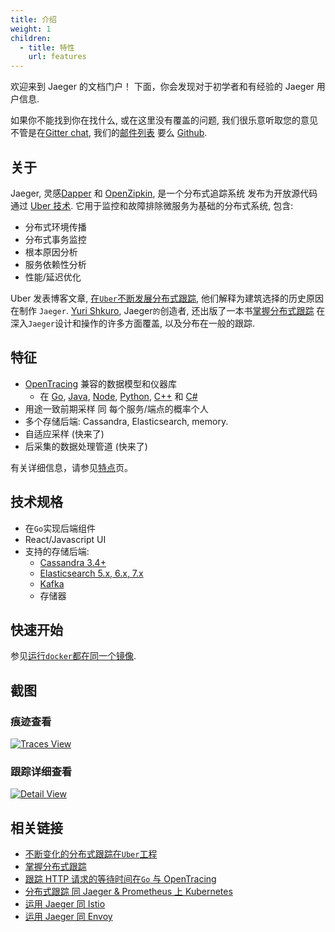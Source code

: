 ```yaml
---
title: 介绍
weight: 1
children:
  - title: 特性
    url: features
---
```


欢迎来到 Jaeger 的文档门户！
下面，你会发现对于初学者和有经验的 Jaeger 用户信息.

如果你不能找到你在找什么, 或在这里没有覆盖的问题, 我们很乐意听取您的意见不管是在[Gitter chat](https://gitter.im/jaegertracing/Lobby), 我们的[邮件列表](https://groups.google.com/forum/#!forum/jaeger-tracing) 要么 [Github](https://github.com/jaegertracing/jaeger/issues).

## 关于

Jaeger, 灵感[Dapper][dapper] 和 [OpenZipkin](http://zipkin.io),
是一个分布式追踪系统 发布为开放源代码 通过 [Uber 技术][ubeross].
它用于监控和故障排除微服务为基础的分布式系统, 包含:

- 分布式环境传播
- 分布式事务监控
- 根本原因分析
- 服务依赖性分析
- 性能/延迟优化

Uber 发表博客文章, [在`Uber`不断发展分布式跟踪](https://eng.uber.com/distributed-tracing/), 他们解释为建筑选择的历史原因 在制作 `Jaeger`. [Yuri Shkuro](https://shkuro.com), Jaeger`的`创造者, 还出版了一本书[掌握分布式跟踪](https://shkuro.com/books/2019-mastering-distributed-tracing/) 在深入`Jaeger`设计和操作的许多方面覆盖, 以及分布在一般的跟踪.

## 特征

- [OpenTracing](http://opentracing.io/) 兼容的数据模型和仪器库
  - 在 [Go](https://github.com/jaegertracing/jaeger-client-go), [Java](https://github.com/jaegertracing/jaeger-client-java), [Node](https://github.com/jaegertracing/jaeger-client-node), [Python](https://github.com/jaegertracing/jaeger-client-python),
    [C++](https://github.com/jaegertracing/cpp-client) 和 [C#](https://github.com/jaegertracing/jaeger-client-csharp)
- 用途一致前期采样 同 每个服务/端点的概率个人
- 多个存储后端: Cassandra, Elasticsearch, memory.
- 自适应采样 (快来了)
- 后采集的数据处理管道 (快来了)

有关详细信息，请参见[特点](./features/)页。

## 技术规格

- 在`Go`实现后端组件
- React/Javascript UI
- 支持的存储后端:
  - [Cassandra 3.4+](./deployment/#cassandra)
  - [Elasticsearch 5.x, 6.x, 7.x](./deployment/#elasticsearch)
  - [Kafka](./deployment/#kafka)
  - 存储器

## 快速开始

参见[运行`docker`都在同一个镜像](getting-started#all-in-one).

## 截图

### 痕迹查看

[![Traces View](/img/traces-ss.png)](/img/traces-ss.png)

### 跟踪详细查看

[![Detail View](/img/trace-detail-ss.png)](/img/trace-detail-ss.png)

## 相关链接

- [不断变化的分布式跟踪在`Uber`工程](https://eng.uber.com/distributed-tracing/)
- [掌握分布式跟踪](https://shkuro.com/books/2019-mastering-distributed-tracing/)
- [跟踪 HTTP 请求的等待时间在`Go` 与 OpenTracing](https://medium.com/opentracing/tracing-http-request-latency-in-go-with-opentracing-7cc1282a100a)
- [分布式跟踪 同 Jaeger & Prometheus 上 Kubernetes](https://blog.openshift.com/openshift-commons-briefing-82-distributed-tracing-with-jaeger-prometheus-on-kubernetes/)
- [运用 Jaeger 同 Istio](https://istio.io/docs/tasks/telemetry/distributed-tracing.html)
- [运用 Jaeger 同 Envoy](https://www.envoyproxy.io/docs/envoy/latest/start/sandboxes/jaeger_tracing.html)

[dapper]: https://research.google.com/pubs/pub36356.html
[ubeross]: http://uber.github.io
